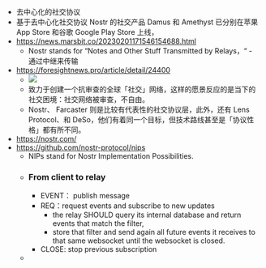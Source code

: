 - 去中心化的社交协议
- 基于去中心化社交协议 Nostr 的社交产品 Damus 和 Amethyst 已分别在苹果 App Store 和谷歌 Google Play Store 上线，
- https://news.marsbit.co/20230201171546154688.html
	- Nostr stands for “Notes and Other Stuff Transmitted by Relays，“ - 通过中继来传输
- https://foresightnews.pro/article/detail/24400
	- ![](https://img.foresightnews.pro/202302/5-1675303339854.png?x-oss-process=style/scale70)
	- 致力于创建一个抗审查的全球「社交」网络，这样的愿景反应的是当下的社交困境：社交网络被审查，不自由。
	- Nostr、 Farcaster 则是比较有代表性的社交协议层，此外，还有 Lens Protocol、和 DeSo，他们有着同一个目标，但技术路线甚至是「协议性格」都有所不同。
- https://nostr.com/
- https://github.com/nostr-protocol/nips
	- NIPs stand for Nostr Implementation Possibilities. 
	- ### From client to relay
		- EVENT： publish message
		- REQ：request events and subscribe to new updates
			- the relay SHOULD query its internal database and return events that match the filter,
			- store that filter and send again all future events it receives to that same websocket until the websocket is closed.
		- CLOSE: stop previous subscription
	- 